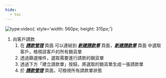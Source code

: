 ```yaml
---
hide:
  - toc
---
```

![type:video](https://www.youtube.com/embed/ht3O8rxsdM4){: style='width: 560px; height: 315px;'}

1. 向客戶請款
    1. 在 **_[請款管理](https://cam.remotenc.com/invoice_sheet_list/)_** 頁面 可以連結到 **_[新建請款單](https://cam.remotenc.com/invoicelist/)_** 頁面，**_[新建請款單](https://cam.remotenc.com/invoicelist/)_** 頁面 中選取客戶，檢視該客戶的所有銷貨單
    2. 透過篩選條件，選取需要進行請款的銷貨單
    3. 透過下方「建立請款單」按鈕，將選取的銷貨單生成一張請款單
    4. 於 **_[請款管理](https://cam.remotenc.com/invoice_sheet_list/)_**  頁面，可檢視所有請款單狀態